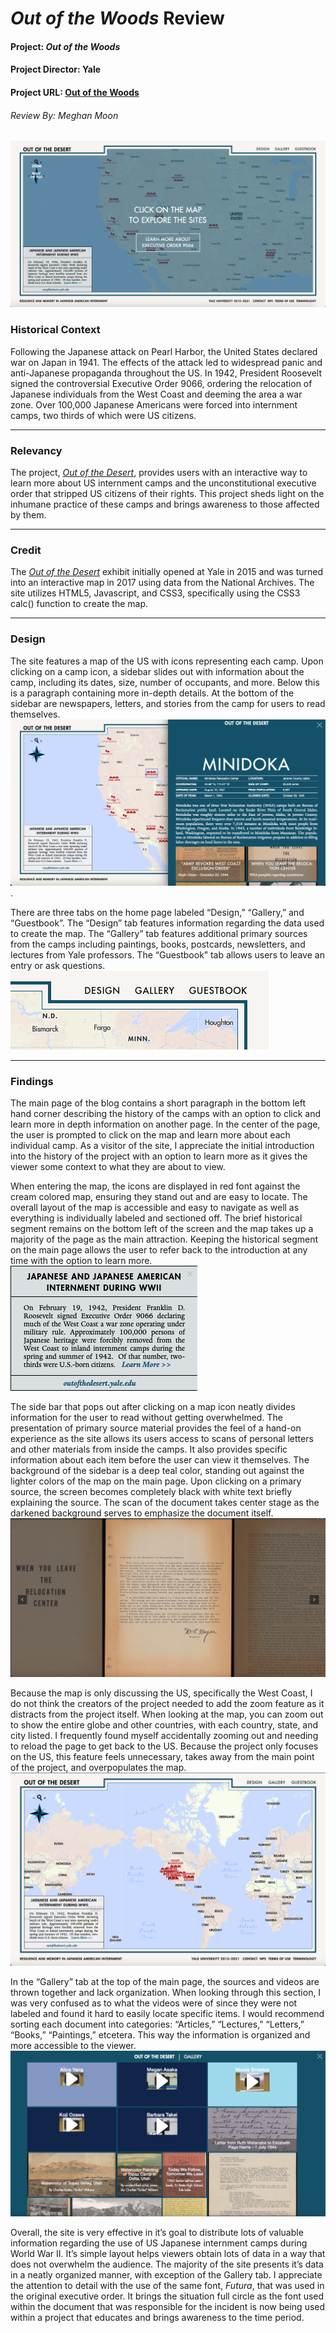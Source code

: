 # _Out of the Woods_ Review
#### Project: _Out of the Woods_
#### Project Director: Yale
#### Project URL: [Out of the Woods](https://outofthedesert.yale.edu)
###### Review By: Meghan Moon
![Main Page](https://github.com/MMoon2/MMoon2/blob/f2adb4ed48d1c4c5fe73a405f44192161be41262/images/Main%20Page.png)
### Historical Context
Following the Japanese attack on Pearl Harbor, the United States declared war on Japan in 1941. The effects of the attack led to widespread panic and anti-Japanese propaganda throughout the US. In 1942, President Roosevelt signed the controversial Executive Order 9066, ordering the relocation of Japanese individuals from the West Coast and deeming the area a war zone. Over 100,000 Japanese Americans were forced into internment camps, two thirds of which were US citizens.
* * *
### Relevancy
The project, [_Out of the Desert_](https://outofthedesert.yale.edu), provides users with an interactive way to learn more about US internment camps and the unconstitutional executive order that stripped US citizens of their rights. This project sheds light on the inhumane practice of these camps and brings awareness to those affected by them.
* * *
### Credit
The [_Out of the Desert_](https://outofthedesert.yale.edu) exhibit initially opened at Yale in 2015 and was turned into an interactive map in 2017 using data from the National Archives. The site utilizes HTML5, Javascript, and CSS3, specifically using the CSS3 calc() function to create the map.
* * *
### Design
The site features a map of the US with icons representing each camp. Upon clicking on a camp icon, a sidebar slides out with information about the camp, including its dates, size, number of occupants, and more. Below this is a paragraph containing more in-depth details. At the bottom of the sidebar are newspapers, letters, and stories from the camp for users to read themselves.  
![Side Bar](https://github.com/MMoon2/MMoon2/blob/268fb86b65c747bb5f29130279f799292e725f3e/images/Sidebar.png). 

There are three tabs on the home page labeled “Design,” “Gallery,” and “Guestbook”. The “Design” tab features information regarding the data used to create the map. The “Gallery” tab features additional primary sources from the camps including paintings, books, postcards, newsletters, and lectures from Yale professors. The “Guestbook” tab allows users to leave an entry or ask questions.  
![Menu Tabs](https://github.com/MMoon2/MMoon2/blob/9da27eadd785dca983a8b016faea5b98be8ac99c/images/tabs.png)
* * *
### Findings
The main page of the blog contains a short paragraph in the bottom left hand corner describing the history of the camps with an option to click and learn more in depth information on another page. In the center of the page, the user is prompted to click on the map and learn more about each individual camp. As a visitor of the site, I appreciate the initial introduction into the history of the project with an option to learn more as it gives the viewer some context to what they are about to view.  
  
When entering the map, the icons are displayed in red font against the cream colored map, ensuring they stand out and are easy to locate. The overall layout of the map is accessible and easy to navigate as well as everything is individually labeled and sectioned off. The brief historical segment remains on the bottom left of the screen and the map takes up a majority of the page as the main attraction. Keeping the historical segment on the main page allows the user to refer back to the introduction at any time with the option to learn more.  
![Historical Info Box](https://github.com/MMoon2/MMoon2/blob/5f9c2d74359e571f07e1cebd76f885fcfbbd3afe/images/Background%20Info.png)
  
The side bar that pops out after clicking on a map icon neatly divides information for the user to read without getting overwhelmed. The presentation of primary source material provides the feel of a hand-on experience as the site allows its users access to scans of personal letters and other materials from inside the camps. It also provides specific information about each item before the user can view it themselves. The background of the sidebar is a deep teal color, standing out against the lighter colors of the map on the main page. Upon clicking on a primary source, the screen becomes completely black with white text briefly explaining the source. The scan of the document takes center stage as the darkened background serves to emphasize the document itself.  
![Primary Source](https://github.com/MMoon2/MMoon2/blob/5f9c2d74359e571f07e1cebd76f885fcfbbd3afe/images/Primary%20Source.png)
  
Because the map is only discussing the US, specifically the West Coast, I do not think the creators of the project needed to add the zoom feature as it distracts from the project itself. When looking at the map, you can zoom out to show the entire globe and other countries, with each country, state, and city listed. I frequently found myself accidentally zooming out and needing to reload the page to get back to the US. Because the project only focuses on the US, this feature feels unnecessary, takes away from the main point of the project, and overpopulates the map.  
![Entire Map](https://github.com/MMoon2/MMoon2/blob/f936b75942c367c5f01f361c0321b3b0d49312b2/images/Entire%20Map.png)
  
In the “Gallery” tab at the top of the main page, the sources and videos are thrown together and lack organization. When looking through this section, I was very confused as to what the videos were of since they were not labeled and found it hard to easily locate specific items. I would recommend sorting each document into categories: “Articles,” “Lectures,” “Letters,” “Books,” “Paintings,” etcetera. This way the information is organized and more accessible to the viewer.  
![Gallery Tab](https://github.com/MMoon2/MMoon2/blob/268fb86b65c747bb5f29130279f799292e725f3e/images/Gallery.png)
  
Overall, the site is very effective in it’s goal to distribute lots of valuable information regarding the use of US Japanese internment camps during World War II. It’s simple layout helps viewers obtain lots of data in a way that does not overwhelm the audience. The majority of the site presents it’s data in a neatly organized manner, with exception of the Gallery tab. I appreciate the attention to detail with the use of the same font, _Futura_, that was used in the original executive order. It brings the situation full circle as the font used within the document that was responsible for the incident is now being used within a project that educates and brings awareness to the time period.
